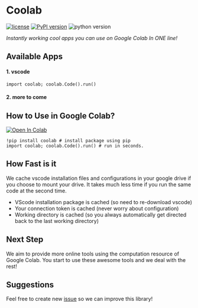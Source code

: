 # Coolab
[![license](https://img.shields.io/badge/license-MIT-blue.svg)](/LICENSE)
[![PyPI version](https://badge.fury.io/py/coolab.svg)](https://badge.fury.io/py/coolab)
![python version](https://img.shields.io/badge/python-3.6%2C3.7%2C3.8-blue?logo=python)

*Instantly working cool apps you can use on Google Colab In ONE line!*

## Available Apps

#### 1. vscode

```import coolab; coolab.Code().run()```

#### 2. more to come

## How to Use in Google Colab?


[![Open In Colab](https://colab.research.google.com/assets/colab-badge.svg)](https://colab.research.google.com/drive/1SyUpFRWQrgriUnJcLGMatDvxxKP9TU5r?usp=sharing)

```
!pip install coolab # install package using pip
import coolab; coolab.Code().run() # run in seconds.
```

## How Fast is it

We cache vscode installation files and configurations in your google drive if you choose to mount your drive. It takes much less time if you run the same code at the second time.

* VScode installation package is cached (so need to re-download vscode)
* Your connection token is cached (never worry about configuration)
* Working directory is cached (so you always automatically get directed back to the last working directory)

## Next Step

We aim to provide more online tools using the computation resource of Google Colab. You start to use these awesome tools and we deal with the rest!

## Suggestions

Feel free to create new [issue](https://github.com/songlinhou/coolab/issues) so we can improve this library!